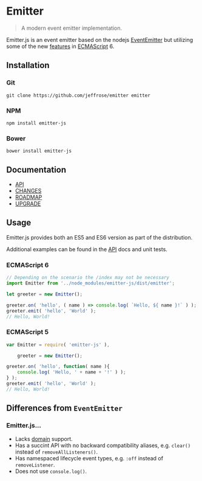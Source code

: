 # Emitter

> A modern event emitter implementation.

Emitter.js is an event emitter based on the nodejs [EventEmitter](https://nodejs.org/api/events.html) but utilizing some of the new [features](https://github.com/lukehoban/es6features) in [ECMAScript](http://www.ecmascript.org/) 6.

## Installation

### Git

`git clone https://github.com/jeffrose/emitter emitter`

### NPM

`npm install emitter-js`

### Bower

`bower install emitter-js`

## Documentation

* [API](docs/API.md)
* [CHANGES](docs/CHANGES.md)
* [ROADMAP](docs/ROADMAP.md)
* [UPGRADE](docs/UPGRADE.md)

## Usage

Emitter.js provides both an ES5 and ES6 version as part of the distribution.

Additional examples can be found in the [API](docs/API.md) docs and unit tests.

### ECMAScript 6

```javascript
// Depending on the scenario the /index may not be necessary
import Emitter from '../node_modules/emitter-js/dist/emitter';

let greeter = new Emitter();

greeter.on( 'hello', ( name ) => console.log( `Hello, ${ name }!` ) );
greeter.emit( 'hello', 'World' );
// Hello, World!
```

### ECMAScript 5

```javascript
var Emitter = require( 'emitter-js' ),

    greeter = new Emitter();

greeter.on( 'hello', function( name ){
    console.log( 'Hello, ' + name + '!' ) );
} );
greeter.emit( 'hello', 'World' );
// Hello, World!
```

## Differences from `EventEmitter`

### Emitter.js...

* Lacks [domain](https://nodejs.org/api/domain.html) support.
* Has a succint API with no backward compatibility aliases, e.g. `clear()` instead of `removeAllListeners()`.
* Has namespaced lifecycle event types, e.g. `:off` instead of `removeListener`.
* Does not use `console.log()`.
